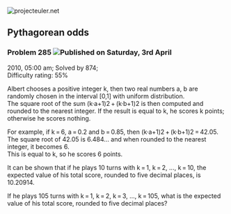 ![projecteuler.net](images/print_page_logo.png)

## Pythagorean odds

### Problem 285 ![](images/icon_info.png)Published on Saturday, 3rd April
2010, 05:00 am; Solved by 874;  
Difficulty rating: 55%

Albert chooses a positive integer k, then two real numbers a, b are randomly
chosen in the interval [0,1] with uniform distribution.  
The square root of the sum (k·a+1)2 + (k·b+1)2 is then computed and rounded to
the nearest integer. If the result is equal to k, he scores k points;
otherwise he scores nothing.

For example, if k = 6, a = 0.2 and b = 0.85, then (k·a+1)2 + (k·b+1)2 = 42.05.  
The square root of 42.05 is 6.484... and when rounded to the nearest integer,
it becomes 6.  
This is equal to k, so he scores 6 points.

It can be shown that if he plays 10 turns with k = 1, k = 2, ..., k = 10, the
expected value of his total score, rounded to five decimal places, is
10.20914.

If he plays 105 turns with k = 1, k = 2, k = 3, ..., k = 105, what is the
expected value of his total score, rounded to five decimal places?

  
  

